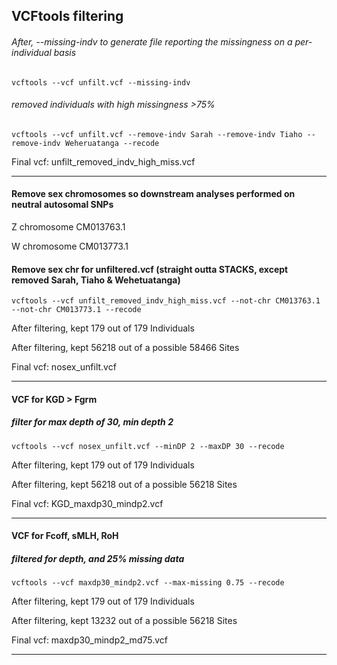 ## VCFtools filtering




###### After, --missing-indv to generate file reporting the missingness on a per-individual basis

`vcftools --vcf unfilt.vcf --missing-indv`

###### removed individuals with high missingness >75%

`vcftools --vcf unfilt.vcf --remove-indv Sarah --remove-indv Tiaho --remove-indv Weheruatanga --recode`

Final vcf: unfilt_removed_indv_high_miss.vcf

***

#### Remove sex chromosomes so downstream analyses performed on neutral autosomal SNPs

Z chromosome CM013763.1

W chromosome CM013773.1


#### Remove sex chr for unfiltered.vcf (straight outta STACKS, except removed Sarah, Tiaho & Wehetuatanga)

`vcftools --vcf unfilt_removed_indv_high_miss.vcf --not-chr CM013763.1 --not-chr CM013773.1 --recode`

After filtering, kept 179 out of 179 Individuals

After filtering, kept 56218 out of a possible 58466 Sites

Final vcf: nosex_unfilt.vcf

***

#### VCF for KGD > Fgrm
##### filter for max depth of 30, min depth 2

`vcftools --vcf nosex_unfilt.vcf --minDP 2 --maxDP 30 --recode`

After filtering, kept 179 out of 179 Individuals

After filtering, kept 56218 out of a possible 56218 Sites

Final vcf: KGD_maxdp30_mindp2.vcf

***

#### VCF for Fcoff, sMLH, RoH
##### filtered for depth, and 25% missing data

`vcftools --vcf maxdp30_mindp2.vcf --max-missing 0.75 --recode`

After filtering, kept 179 out of 179 Individuals

After filtering, kept 13232 out of a possible 56218 Sites

Final vcf: maxdp30_mindp2_md75.vcf

***
